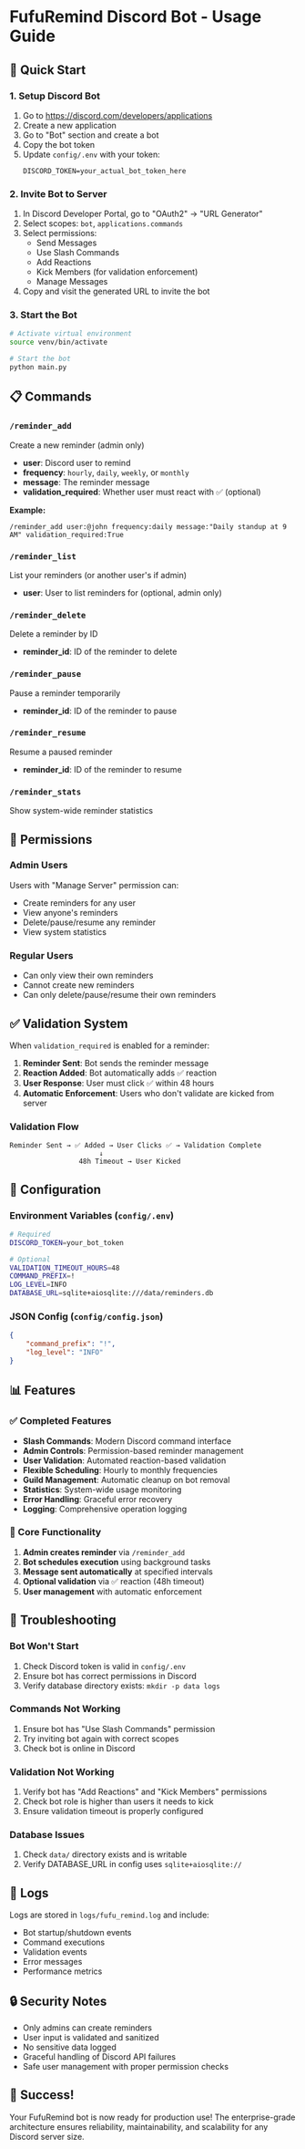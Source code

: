 # FufuRemind Discord Bot - Usage Guide

## 🚀 Quick Start

### 1. Setup Discord Bot
1. Go to https://discord.com/developers/applications
2. Create a new application
3. Go to "Bot" section and create a bot
4. Copy the bot token
5. Update `config/.env` with your token:
   ```
   DISCORD_TOKEN=your_actual_bot_token_here
   ```

### 2. Invite Bot to Server
1. In Discord Developer Portal, go to "OAuth2" → "URL Generator"
2. Select scopes: `bot`, `applications.commands`
3. Select permissions:
   - Send Messages
   - Use Slash Commands
   - Add Reactions
   - Kick Members (for validation enforcement)
   - Manage Messages
4. Copy and visit the generated URL to invite the bot

### 3. Start the Bot
```bash
# Activate virtual environment
source venv/bin/activate

# Start the bot
python main.py
```

## 📋 Commands

### `/reminder_add`
Create a new reminder (admin only)
- **user**: Discord user to remind
- **frequency**: `hourly`, `daily`, `weekly`, or `monthly`
- **message**: The reminder message
- **validation_required**: Whether user must react with ✅ (optional)

**Example:**
```
/reminder_add user:@john frequency:daily message:"Daily standup at 9 AM" validation_required:True
```

### `/reminder_list`
List your reminders (or another user's if admin)
- **user**: User to list reminders for (optional, admin only)

### `/reminder_delete`
Delete a reminder by ID
- **reminder_id**: ID of the reminder to delete

### `/reminder_pause`
Pause a reminder temporarily
- **reminder_id**: ID of the reminder to pause

### `/reminder_resume`
Resume a paused reminder
- **reminder_id**: ID of the reminder to resume

### `/reminder_stats`
Show system-wide reminder statistics

## 🔐 Permissions

### Admin Users
Users with "Manage Server" permission can:
- Create reminders for any user
- View anyone's reminders
- Delete/pause/resume any reminder
- View system statistics

### Regular Users
- Can only view their own reminders
- Cannot create new reminders
- Can only delete/pause/resume their own reminders

## ✅ Validation System

When `validation_required` is enabled for a reminder:

1. **Reminder Sent**: Bot sends the reminder message
2. **Reaction Added**: Bot automatically adds ✅ reaction
3. **User Response**: User must click ✅ within 48 hours
4. **Automatic Enforcement**: Users who don't validate are kicked from server

### Validation Flow
```
Reminder Sent → ✅ Added → User Clicks ✅ → Validation Complete
                      ↓
                 48h Timeout → User Kicked
```

## 🔧 Configuration

### Environment Variables (`config/.env`)
```bash
# Required
DISCORD_TOKEN=your_bot_token

# Optional
VALIDATION_TIMEOUT_HOURS=48
COMMAND_PREFIX=!
LOG_LEVEL=INFO
DATABASE_URL=sqlite+aiosqlite:///data/reminders.db
```

### JSON Config (`config/config.json`)
```json
{
    "command_prefix": "!",
    "log_level": "INFO"
}
```

## 📊 Features

### ✅ Completed Features
- **Slash Commands**: Modern Discord command interface
- **Admin Controls**: Permission-based reminder management
- **User Validation**: Automated reaction-based validation
- **Flexible Scheduling**: Hourly to monthly frequencies
- **Guild Management**: Automatic cleanup on bot removal
- **Statistics**: System-wide usage monitoring
- **Error Handling**: Graceful error recovery
- **Logging**: Comprehensive operation logging

### 🎯 Core Functionality
1. **Admin creates reminder** via `/reminder_add`
2. **Bot schedules execution** using background tasks
3. **Message sent automatically** at specified intervals
4. **Optional validation** via ✅ reaction (48h timeout)
5. **User management** with automatic enforcement

## 🐛 Troubleshooting

### Bot Won't Start
1. Check Discord token is valid in `config/.env`
2. Ensure bot has correct permissions in Discord
3. Verify database directory exists: `mkdir -p data logs`

### Commands Not Working
1. Ensure bot has "Use Slash Commands" permission
2. Try inviting bot again with correct scopes
3. Check bot is online in Discord

### Validation Not Working
1. Verify bot has "Add Reactions" and "Kick Members" permissions
2. Check bot role is higher than users it needs to kick
3. Ensure validation timeout is properly configured

### Database Issues
1. Check `data/` directory exists and is writable
2. Verify DATABASE_URL in config uses `sqlite+aiosqlite://`

## 📝 Logs

Logs are stored in `logs/fufu_remind.log` and include:
- Bot startup/shutdown events
- Command executions
- Validation events
- Error messages
- Performance metrics

## 🔒 Security Notes

- Only admins can create reminders
- User input is validated and sanitized
- No sensitive data logged
- Graceful handling of Discord API failures
- Safe user management with proper permission checks

## 🎉 Success!

Your FufuRemind bot is now ready for production use! The enterprise-grade architecture ensures reliability, maintainability, and scalability for any Discord server size.